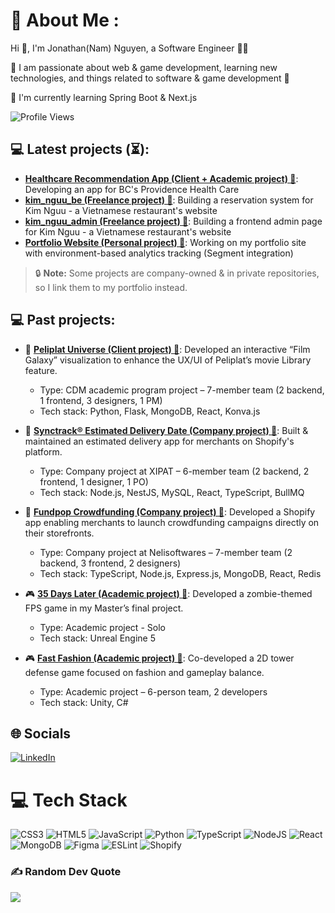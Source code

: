 # 💫 About Me :
Hi 👋, I'm Jonathan(Nam) Nguyen, a Software Engineer 👨‍💻

🔭 I am passionate about web & game development, learning new technologies, and things related to software & game development 🤖

🌱 I'm currently learning Spring Boot & Next.js

![Profile Views](https://visitor-badge.glitch.me/badge?page_id=Nem791.Nem791)


## 💻 Latest projects (⏳):
- **[Healthcare Recommendation App (Client + Academic project) 🔗](https://github.com/Nem791/HIYH_BE.git)**: Developing an app for BC's Providence Health Care
- **[kim_nguu_be (Freelance project) 🔗](https://github.com/Nem791/kim_nguu_be)**: Building a reservation system for Kim Nguu - a Vietnamese restaurant's website
- **[kim_nguu_admin (Freelance project) 🔗](https://github.com/Nem791/kim_nguu_admin)**: Building a frontend admin page for Kim Nguu - a Vietnamese restaurant's website
- **[Portfolio Website (Personal project) 🔗](https://github.com/Nem791/Portfolio)**: Working on my portfolio site with environment-based analytics tracking (Segment integration)

> 🔒 **Note:** Some projects are company-owned & in private repositories, so I link them to my portfolio instead.
> 
## 💻 Past projects:

- 🧩 **[Peliplat Universe (Client project) 🔗](https://portfolio-nem791s-projects.vercel.app/projects/peliplat.html)**: Developed an interactive “Film Galaxy” visualization to enhance the UX/UI of Peliplat’s movie Library feature.
  - Type: CDM academic program project – 7-member team (2 backend, 1 frontend, 3 designers, 1 PM)
  - Tech stack: Python, Flask, MongoDB, React, Konva.js

- 🧩 **[Synctrack® Estimated Delivery Date (Company project) 🔗](https://portfolio-nem791s-projects.vercel.app/projects/edd.html)**: Built & maintained an estimated delivery app for merchants on Shopify's platform.
  - Type: Company project at XIPAT – 6-member team (2 backend, 2 frontend, 1 designer, 1 PO)
  - Tech stack: Node.js, NestJS, MySQL, React, TypeScript, BullMQ

- 🧩 **[Fundpop Crowdfunding (Company project) 🔗](https://portfolio-nem791s-projects.vercel.app/projects/fundpop.html)**: Developed a Shopify app enabling merchants to launch crowdfunding campaigns directly on their storefronts.
  - Type: Company project at Nelisoftwares – 7-member team (2 backend, 3 frontend, 2 designers)
  - Tech stack: TypeScript, Node.js, Express.js, MongoDB, React, Redis

- 🎮 **[35 Days Later (Academic project) 🔗](https://portfolio-nem791s-projects.vercel.app/projects/35dayslater.html)**: Developed a zombie-themed FPS game in my Master’s final project.
  - Type: Academic project - Solo
  - Tech stack: Unreal Engine 5

- 🎮 **[Fast Fashion (Academic project) 🔗]()**: Co-developed a 2D tower defense game focused on fashion and gameplay balance.
  - Type: Academic project – 6-person team, 2 developers
  - Tech stack: Unity, C#



## 🌐 Socials
<a href="https://www.linkedin.com/in/nam-nguyen-91350b154/" target="_blank">
  <img src="https://img.shields.io/badge/LinkedIn-%230077B5.svg?logo=linkedin&logoColor=white" alt="LinkedIn" />
</a>


# 💻 Tech Stack
![CSS3](https://img.shields.io/badge/css3-%231572B6.svg?style=for-the-badge&logo=css3&logoColor=white) ![HTML5](https://img.shields.io/badge/html5-%23E34F26.svg?style=for-the-badge&logo=html5&logoColor=white) ![JavaScript](https://img.shields.io/badge/javascript-%23323330.svg?style=for-the-badge&logo=javascript&logoColor=%23F7DF1E) ![Python](https://img.shields.io/badge/python-3670A0?style=for-the-badge&logo=python&logoColor=ffdd54) ![TypeScript](https://img.shields.io/badge/typescript-%23007ACC.svg?style=for-the-badge&logo=typescript&logoColor=white) ![NodeJS](https://img.shields.io/badge/node.js-6DA55F?style=for-the-badge&logo=node.js&logoColor=white) ![React](https://img.shields.io/badge/react-%2320232a.svg?style=for-the-badge&logo=react&logoColor=%2361DAFB) ![MongoDB](https://img.shields.io/badge/MongoDB-%234ea94b.svg?style=for-the-badge&logo=mongodb&logoColor=white) ![Figma](https://img.shields.io/badge/figma-%23F24E1E.svg?style=for-the-badge&logo=figma&logoColor=white) ![ESLint](https://img.shields.io/badge/ESLint-4B3263?style=for-the-badge&logo=eslint&logoColor=white) ![Shopify](https://img.shields.io/badge/%20-Shopify-lightgrey?style=for-the-badge&logo=shopify)
### ✍️ Random Dev Quote
![](https://quotes-github-readme.vercel.app/api?type=horizontal&theme=dark)

